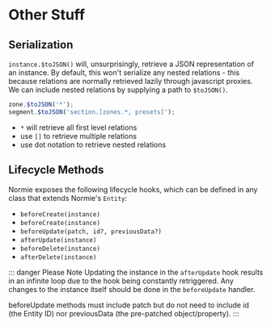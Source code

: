 # Other Stuff

## Serialization

`instance.$toJSON()` will, unsurprisingly, retrieve a JSON representation of an instance. By default, this won't serialize any nested relations - this because relations are normally retrieved lazily through javascript proxies. We can include nested relations by supplying a path to `$toJSON()`.

```js
zone.$toJSON('*');
segment.$toJSON('section.[zones.*, presets]');
```

- `*` will retrieve all first level relations
- use `[]` to retrieve multiple relations
- use dot notation to retrieve nested relations

## Lifecycle Methods

Normie exposes the following lifecycle hooks, which can be defined in any class that extends Normie's `Entity`:

- `beforeCreate(instance)`
- `beforeCreate(instance)`
- `beforeUpdate(patch, id?, previousData?)`
- `afterUpdate(instance)`
- `beforeDelete(instance)`
- `afterDelete(instance)`

::: danger Please Note
Updating the instance in the `afterUpdate` hook results in an infinite loop due to the hook being constantly retriggered. Any changes to the instance itself should be done in the `beforeUpdate` handler.

beforeUpdate methods must include patch but do not need to include id (the Entity ID) nor previousData (the pre-patched object/property).
:::

